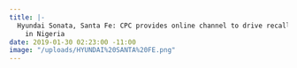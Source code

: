 ```yaml
---
title: |-
  Hyundai Sonata, Santa Fe: CPC provides online channel to drive recall process
    in Nigeria
date: 2019-01-30 02:23:00 -11:00
image: "/uploads/HYUNDAI%20SANTA%20FE.png"
---
```


